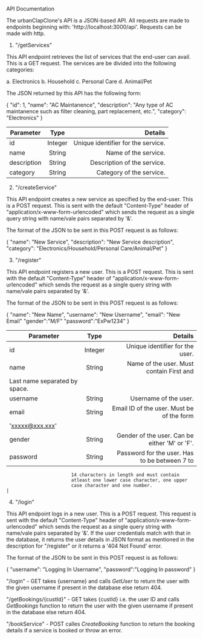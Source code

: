 API Documentation

The urbanClapClone's API is a JSON-based API. All requests are made to endpoints beginning with: 'http://localhost:3000/api'.
Requests can be made with http.


1. "/getServices" 

This API endpoint retrieves the list of services that the end-user can avail. This is a GET request.
The services are be divided into the following categories:

a. Electronics
b. Household
c. Personal Care
d. Animal/Pet

The JSON returned by this API has the following form:

{
        "id": 1,
        "name": "AC Maintanence",
        "description": "Any type of AC maintanence such as filter cleaning, part replacement, etc.",
        "category": "Electronics"
}

| Parameter     | Type    | Details                            |
| ------------- |:-------:| ----------------------------------:|
| id            | Integer | Unique identifier for the service. |
| name          | String  | Name of the service.               |
| description   | String  | Description of the service.        |
| category      | String  | Category of the service.           |

2. "/createService"

This API endpoint creates a new service as specified by the end-user. This is a POST request.
This  is sent with the default "Content-Type" header of "application/x-www-form-urlencoded" 
which sends the request as a single query string with name/vale pairs separated by '&'.

The format of the JSON to be sent in this POST request is as follows:

{
        "name": "New Service",
        "description": "New Service description",
        "category": "Electronics/Household/Personal Care/Animal/Pet"
}

3. "/register"

This API endpoint registers a new user. This is a POST request. This  is sent with the default 
"Content-Type" header of "application/x-www-form-urlencoded" which sends the request as a single 
query string with name/vale pairs separated by '&'.

The format of the JSON to be sent in this POST request is as follows:

{
        "name": "New  Name",
        "username": "New Username",
        "email": "New Email"
        "gender":"M/F"
        "password":"ExPw1234"
}

| Parameter     | Type    | Details                                       |
| ------------- |:-------:| ---------------------------------------------:|
| id            | Integer | Unique identifier for the user.               |
| name          | String  | Name of the user. Must contain First and 
                            Last name separated by space.                 |
| username      | String  | Username of the user.                         |
| email         | String  | Email ID of the user. Must be of the form
                            'xxxxx@xxx.xxx'                               |
| gender        | String  | Gender of the user. Can be either 'M' or 'F'. |
| password      | String  | Password for the user. Has to be between 7 to 
                            14 characters in length and must contain 
                            atleast one lower case character, one upper 
                            case character and one number.                | 

4. "/login"

This API endpoint logs in a new user. This is a POST request. This request is sent with the default 
"Content-Type" header of "application/x-www-form-urlencoded" which sends the request as a single 
query string with name/vale pairs separated by '&'. If the user credentials match with that in the
database, it returns the user details in JSON format as mentioned in the description for "/register"
or it returns a '404 Not Found' error.

The format of the JSON to be sent in this POST request is as follows:

{
        "username": "Logging In Username",
        "password":"Logging In password"
}
 
"/login" - GET takes {username} and calls *GetUser* to return the user with the given username if present in the database else return 404.

"/getBookings/{custId}" - GET takes {custId} i.e. the user ID and calls *GetBookings* function to return the user with the given username if present in the database else return 404.

"/bookService" - POST calles *CreateBooking* function to return the booking details if a service is booked or throw an error.

